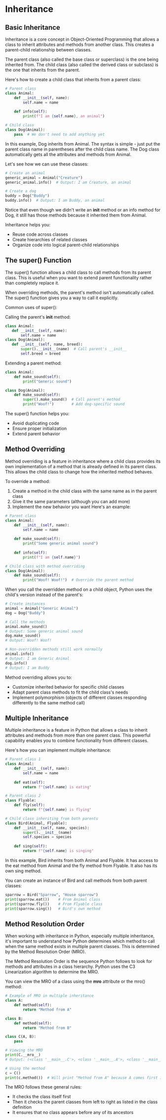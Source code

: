 # Inheritance

## Basic Inheritance

Inheritance is a core concept in Object-Oriented Programming that allows a class to inherit attributes and methods from another class. This creates a parent-child relationship between classes.

The parent class (also called the base class or superclass) is the one being inherited from. The child class (also called the derived class or subclass) is the one that inherits from the parent.

Here's how to create a child class that inherits from a parent class:
```python
# Parent class
class Animal:
    def __init__(self, name):
        self.name = name
    
    def info(self):
        print(f"I am {self.name}, an animal")

# Child class
class Dog(Animal):
    pass  # We don't need to add anything yet
```
In this example, Dog inherits from Animal. The syntax is simple - just put the parent class name in parentheses after the child class name. The Dog class automatically gets all the attributes and methods from Animal.

Let's see how we can use these classes:
```python
# Create an animal
generic_animal = Animal("Creature")
generic_animal.info()  # Output: I am Creature, an animal

# Create a dog
buddy = Dog("Buddy")
buddy.info()  # Output: I am Buddy, an animal
```
Notice that even though we didn't write an __init__ method or an info method for Dog, it still has those methods because it inherited them from Animal.

Inheritance helps you:

- Reuse code across classes
- Create hierarchies of related classes
- Organize code into logical parent-child relationships

## The super() Function

The super() function allows a child class to call methods from its parent class. This is useful when you want to extend parent functionality rather than completely replace it.

When overriding methods, the parent's method isn't automatically called. The super() function gives you a way to call it explicitly.

Common uses of super():

Calling the parent's __init__ method:
```python
class Animal:
   def __init__(self, name):
       self.name = name
class Dog(Animal):
   def __init__(self, name, breed):
       super().__init__(name)  # Call parent's __init__
       self.breed = breed
```
Extending a parent method:
```python
class Animal:
    def make_sound(self):
        print("Generic sound")

class Dog(Animal):
    def make_sound(self):
        super().make_sound()  # Call parent's method
        print("Woof!")        # Add dog-specific sound
```
The super() function helps you:

- Avoid duplicating code
- Ensure proper initialization
- Extend parent behavior

## Method Overriding

Method overriding is a feature in inheritance where a child class provides its own implementation of a method that is already defined in its parent class. This allows the child class to change how the inherited method behaves.

To override a method:

1. Create a method in the child class with the same name as in the parent class
2. Give it the same parameters (although you can add more)
3. Implement the new behavior you want
Here's an example:
```python
# Parent class
class Animal:
    def __init__(self, name):
        self.name = name
    
    def make_sound(self):
        print("Some generic animal sound")
    
    def info(self):
        print(f"I am {self.name}")

# Child class with method overriding
class Dog(Animal):
    def make_sound(self):
        print("Woof! Woof!")  # Override the parent method
```
When you call the overridden method on a child object, Python uses the child's version instead of the parent's:
```python
# Create instances
animal = Animal("Generic Animal")
dog = Dog("Buddy")

# Call the methods
animal.make_sound()
# Output: Some generic animal sound
dog.make_sound()
# Output: Woof! Woof!

# Non-overridden methods still work normally
animal.info()
# Output: I am Generic Animal
dog.info()
# Output: I am Buddy
```
Method overriding allows you to:

- Customize inherited behavior for specific child classes
- Adapt parent class methods to fit the child class's needs
- Implement polymorphism (objects of different classes responding differently to the same method call)

## Multiple Inheritance

Multiple inheritance is a feature in Python that allows a class to inherit attributes and methods from more than one parent class. This powerful capability enables you to combine functionality from different classes.

Here's how you can implement multiple inheritance:
```python
# Parent class 1
class Animal:
    def __init__(self, name):
        self.name = name
    
    def eat(self):
        return f"{self.name} is eating"

# Parent class 2
class Flyable:
    def fly(self):
        return f"{self.name} is flying"

# Child class inheriting from both parents
class Bird(Animal, Flyable):
    def __init__(self, name, species):
        super().__init__(name)
        self.species = species
    
    def sing(self):
        return f"{self.name} is singing"
```
In this example, Bird inherits from both Animal and Flyable. It has access to the eat method from Animal and the fly method from Flyable. It also has its own sing method.

You can create an instance of Bird and call methods from both parent classes:
```python
sparrow = Bird("Sparrow", "House sparrow")
print(sparrow.eat())    # From Animal class
print(sparrow.fly())    # From Flyable class
print(sparrow.sing())   # Bird's own method
```

## Method Resolution Order

When working with inheritance in Python, especially multiple inheritance, it's important to understand how Python determines which method to call when the same method exists in multiple parent classes. This is determined by the Method Resolution Order (MRO).

The Method Resolution Order is the sequence Python follows to look for methods and attributes in a class hierarchy. Python uses the C3 Linearization algorithm to determine the MRO.

You can view the MRO of a class using the __mro__ attribute or the mro() method:
```python
# Example of MRO in multiple inheritance
class A:
    def method(self):
        return "Method from A"

class B:
    def method(self):
        return "Method from B"

class C(A, B):
    pass

# Viewing the MRO
print(C.__mro__)
# Output: (<class '__main__.C'>, <class '__main__.A'>, <class '__main__.B'>, <class 'object'>)

# Using the method
c = C()
print(c.method())  # Will print "Method from A" because A comes first in the MRO
```
The MRO follows these general rules:

- It checks the class itself first
- Then it checks the parent classes from left to right as listed in the class definition
- It ensures that no class appears before any of its ancestors
